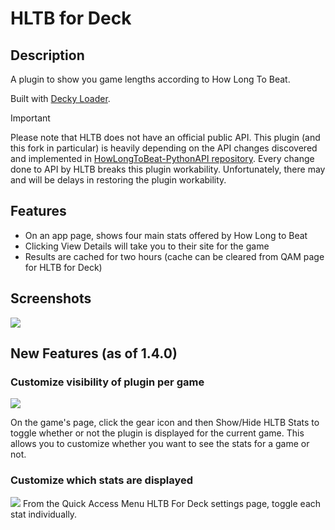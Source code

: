 # HLTB for Deck

## Description

A plugin to show you game lengths according to How Long To Beat.

Built with [Decky Loader](https://github.com/SteamDeckHomebrew/decky-loader).

> [!IMPORTANT]  
> Please note that HLTB does not have an official public API. This plugin (and this fork in particular) is heavily depending on the API changes discovered and implemented in [HowLongToBeat-PythonAPI repository](https://github.com/ScrappyCocco/HowLongToBeat-PythonAPI). Every change done to API by HLTB breaks this plugin workability. Unfortunately, there may and will be delays in restoring the plugin workability.

## Features

- On an app page, shows four main stats offered by How Long to Beat
- Clicking View Details will take you to their site for the game
- Results are cached for two hours (cache can be cleared from QAM page for HLTB for Deck)

## Screenshots

![](images/image001.png)

## New Features (as of 1.4.0)

### Customize visibility of plugin per game

![](images/image002.png)

On the game's page, click the gear icon and then Show/Hide HLTB Stats to toggle whether or not the plugin is displayed for the current game. This allows you to customize whether you want to see the stats for a game or not.

### Customize which stats are displayed

![](images/image003.png)
From the Quick Access Menu HLTB For Deck settings page, toggle each stat individually.
